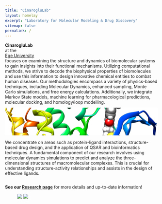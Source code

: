 ```yaml
---
title: "CinarogluLab"
layout: homelay
excerpt: "Laboratory for Molecular Modeling & Drug Discovery"
sitemap: false
permalink: /
---
```


  
<div style="display: flex; flex-direction: column; align-items: flex-start;">
  <b>CinarogluLab</b> at the <a href="https://ege.edu.tr/">Ege University</a> focuses on examining the structure and dynamics of biomolecular systems to gain insights into their functional mechanisms. Utilizing computational methods, we strive to decode the biophysical properties of biomolecules and use this information to design innovative chemical entities to combat human diseases. Our methodologies encompass a variety of physics-based techniques, including Molecular Dynamics, enhanced sampling, Monte Carlo simulations, and free energy calculations. Additionally, we integrate Markov State models, machine learning for pharmacological predictions, molecular docking, and homology/loop modelling.

  <img src="https://raw.githubusercontent.com/CinarogluLab/cinaroglulab.github.io/main/images/images-0006.png" alt="Biomolecular Dynamics" style="width: 100%; height: auto; margin-top: 10px;">

  We concentrate on areas such as protein-ligand interactions, structure-based drug design, and the application of QSAR and bioinformatics techniques. A fundamental component of our research involves using molecular dynamics simulations to predict and analyze the three-dimensional structures of macromolecular complexes. This is crucial for understanding structure-activity relationships and assists in the design of effective ligands.
</div>


<b>See our [Research page](research)</b> for more details and up-to-date information!

<figure class="fourth">
  <img src="{{ site.url }}{{ site.baseurl }}/images/logopic/ege.png" style="width: 100px">
  <img src="{{ site.url }}{{ site.baseurl }}/images/logopic/biyo.jpeg" style="width: 100px">
</figure>
